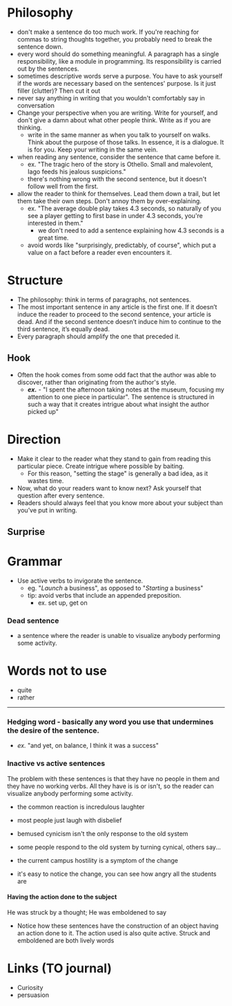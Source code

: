 
# Philosophy 
- don't make a sentence do too much work. If you're reaching for commas to string thoughts together, you probably need to break the sentence down.
- every word should do something meaningful. A paragraph has a single responsibility, like a module in programming. Its responsibility is carried out by the sentences.
- sometimes descriptive words serve a purpose. You have to ask yourself if the words are necessary based on the sentences' purpose. Is it just filler (clutter)? Then cut it out
- never say anything in writing that you wouldn't comfortably say in conversation
- Change your perspective when you are writing. Write for yourself, and don't give a damn about what other people think. Write as if you are thinking. 
	- write in the same manner as when you talk to yourself on walks. Think about the purpose of those talks. In essence, it is a dialogue. It is for you. Keep your writing in the same vein.
- when reading any sentence, consider the sentence that came before it.
  - ex. "The tragic hero of the story is Othello. Small and malevolent, Iago feeds his jealous suspicions."
  - there's nothing wrong with the second sentence, but it doesn't follow well from the first.
- allow the reader to think for themselves. Lead them down a trail, but let them take their own steps. Don't annoy them by over-explaining.
  - ex. "The average double play takes 4.3 seconds, so naturally of you see a player getting to first base in under 4.3 seconds, you're interested in them."
    - we don't need to add a sentence explaining how 4.3 seconds is a great time. 
  - avoid words like "surprisingly, predictably, of course", which put a value on a fact before a reader even encounters it.

# Structure
- The philosophy: think in terms of paragraphs, not sentences.
- The most important sentence in any article is the first one. If it doesn’t induce the reader to proceed to the second sentence, your article is dead. And if the second sentence doesn’t induce him to continue to the third sentence, it’s equally dead.
- Every paragraph should amplify the one that preceded it.

## Hook
- Often the hook comes from some odd fact that the author was able to discover, rather than originating from the author's style.
  - ***ex.*** - "I spent the afternoon taking notes at the museum, focusing my attention to one piece in particular". The sentence is structured in such a way that it creates intrigue about what insight the author picked up"

# Direction
- Make it clear to the reader what they stand to gain from reading this particular piece. Create intrigue where possible by baiting.
    - For this reason, "setting the stage" is generally a bad idea, as it wastes time.
- Now, what do your readers want to know next? Ask yourself that question after every sentence.
- Readers should always feel that you know more about your subject than you’ve put in writing.
## Surprise <get notes from On Writing Well>

# Grammar
- Use active verbs to invigorate the sentence.
  - eg. "*Launch* a business", as opposed to "*Starting* a business"
  - tip: avoid verbs that include an appended preposition. 
    - ex. set up, get on

### Dead sentence
- a sentence where the reader is unable to visualize anybody performing some activity.

# Words not to use
- quite
- rather

* * *

### Hedging word - basically any word you use that undermines the desire of the sentence.
- *ex.* "and yet, on balance, I think it was a success"

### Inactive vs active sentences
The problem with these sentences is that they have no people in them and they have no working verbs. All they have is is or isn't, so the reader can visualize anybody performing some activity.

- the common reaction is incredulous laughter
- most people just laugh with disbelief

- bemused cynicism isn't the only response to the old system
- some people respond to the old system by turning cynical, others say...

- the current campus hostility is a symptom of the change
- it's easy to notice the change, you can see how angry all the students are

#### Having the action done to the subject
He was struck by a thought; He was emboldened to say
- Notice how these sentences have the construction of an object having an action done to it. The action used is also quite active. Struck and emboldened are both lively words

# Links (TO journal) 
- Curiosity
- persuasion
